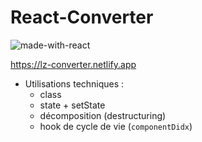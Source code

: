# React-Converter

![made-with-react](https://img.shields.io/badge/made%20with-react-blue)

https://lz-converter.netlify.app

- Utilisations techniques :
  - class
  - state + setState
  - décomposition (destructuring)
  - hook de cycle de vie (```componentDidx```)
